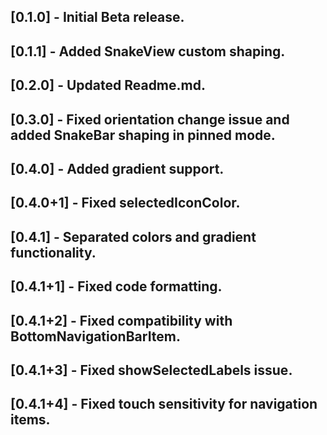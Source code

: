 ## [0.1.0] - Initial Beta release.

## [0.1.1] - Added SnakeView custom shaping.

## [0.2.0] - Updated Readme.md.

## [0.3.0] - Fixed orientation change issue and added SnakeBar shaping in pinned mode.

## [0.4.0] - Added gradient support.

## [0.4.0+1] - Fixed selectedIconColor.

## [0.4.1] - Separated colors and gradient functionality.

## [0.4.1+1] - Fixed code formatting.

## [0.4.1+2] - Fixed compatibility with BottomNavigationBarItem.

## [0.4.1+3] - Fixed showSelectedLabels issue.

## [0.4.1+4] - Fixed touch sensitivity for navigation items.